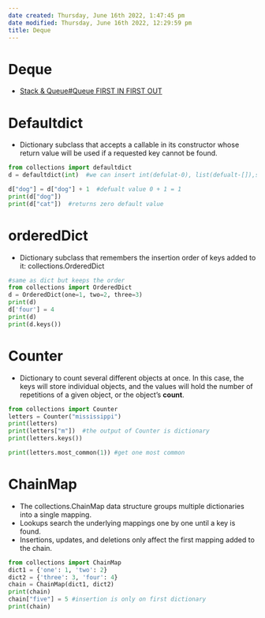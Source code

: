 ```yaml
---
date created: Thursday, June 16th 2022, 1:47:45 pm
date modified: Thursday, June 16th 2022, 12:29:59 pm
title: Deque
---
```

# Deque

- [Stack & Queue#Queue FIRST IN FIRST OUT](notes/Algo/Fundamental%20Algorithms/Linked%20List/Stack%20&%20Queue.md#Queue%20FIRST%20IN%20FIRST%20OUT.md)

# Defaultdict

- Dictionary subclass that accepts a callable in its constructor whose return value will be used if a requested key cannot be found.

```python
from collections import defaultdict
d = defaultdict(int)  #we can insert int(defulat-0), list(defualt-[]),set(default-new Set()/{}),

d["dog"] = d["dog"] + 1  #defualt value 0 + 1 = 1
print(d["dog"])
print(d["cat"])  #returns zero default value
```

# orderedDict

- Dictionary subclass that remembers the insertion order of keys added to it: collections.OrderedDict

```python
#same as dict but keeps the order
from collections import OrderedDict
d = OrderedDict(one=1, two=2, three=3)
print(d)
d['four'] = 4
print(d)
print(d.keys())
```

# Counter

- Dictionary to count several different objects at once. In this case, the keys will store individual objects, and the values will hold the number of repetitions of a given object, or the object’s **count**.

```python
from collections import Counter
letters = Counter("mississippi")
print(letters)
print(letters["m"])  #the output of Counter is dictionary
print(letters.keys())

print(letters.most_common(1)) #get one most common
```

# ChainMap

- The collections.ChainMap data structure groups multiple dictionaries into a single mapping.
- Lookups search the underlying mappings one by one until a key is found.
- Insertions, updates, and deletions only affect the first mapping added to the chain.

```python
from collections import ChainMap
dict1 = {'one': 1, 'two': 2}
dict2 = {'three': 3, 'four': 4}
chain = ChainMap(dict1, dict2)
print(chain)
chain["five"] = 5 #insertion is only on first dictionary
print(chain)
```
